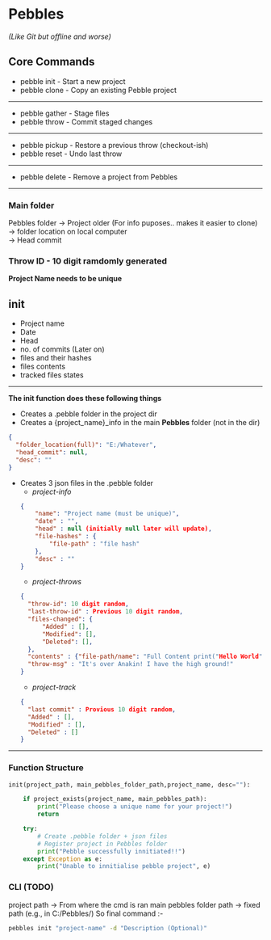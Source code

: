 # Pebbles

_(Like Git but offline and worse)_

## Core Commands

- pebble init - Start a new project
- pebble clone - Copy an existing Pebble project

---

- pebble gather - Stage files
- pebble throw - Commit staged changes

---

- pebble pickup - Restore a previous throw (checkout-ish)
- pebble reset - Undo last throw

---

- pebble delete - Remove a project from Pebbles

---

### Main folder

Pebbles folder -> Project older (For info puposes.. makes it easier to clone) <br>
-> folder location on local computer <br>
-> Head commit <br>

### **Throw ID** - 10 digit ramdomly generated

**Project Name needs to be unique**

## **init**

- Project name
- Date
- Head
- no. of commits (Later on)
- files and their hashes
- files contents
- tracked files states

---

**The init function does these following things**

- Creates a .pebble folder in the project dir
- Creates a {project_name}\_info in the main **Pebbles** folder (not in the dir)

```json
{
  "folder_location(full)": "E:/Whatever",
  "head_commit": null,
  "desc": ""
}
```

- Creates 3 json files in the .pebble folder
  - _project-info_
  ```json
  {
      "name": "Project name (must be unique)",
      "date" : "",
      "head" : null (initially null later will update),
      "file-hashes" : {
          "file-path" : "file hash"
      },
      "desc" : ""
  }
  ```
  - _project-throws_
  ```json
  {
    "throw-id": 10 digit random,
    "last-throw-id" : Previous 10 digit random,
    "files-changed": {
        "Added" : [],
        "Modified": [],
        "Deleted": [],
    },
    "contents" : {"file-path/name": "Full Content print("Hello World")"},
    "throw-msg" : "It's over Anakin! I have the high ground!"
  }
  ```
  - _project-track_
  ```json
  {
    "last commit" : Provious 10 digit random,
    "Added" : [],
    "Modified" : [],
    "Deleted" : []
  }
  ```

---

### Function Structure

```py
init(project_path, main_pebbles_folder_path,project_name, desc=""):

    if project_exists(project_name, main_pebbles_path):
        print("Please choose a unique name for your project!")
        return

    try:
        # Create .pebble folder + json files
        # Register project in Pebbles folder
        print("Pebble successfully innitiated!!")
    except Exception as e:
        print("Unable to innitialise pebble project", e)
```

### CLI (TODO)

project path -> From where the cmd is ran
main pebbles folder path -> fixed path (e.g., in C:/Pebbles/)
So final command :-

```bash
pebbles init "project-name" -d "Description (Optional)"
```

